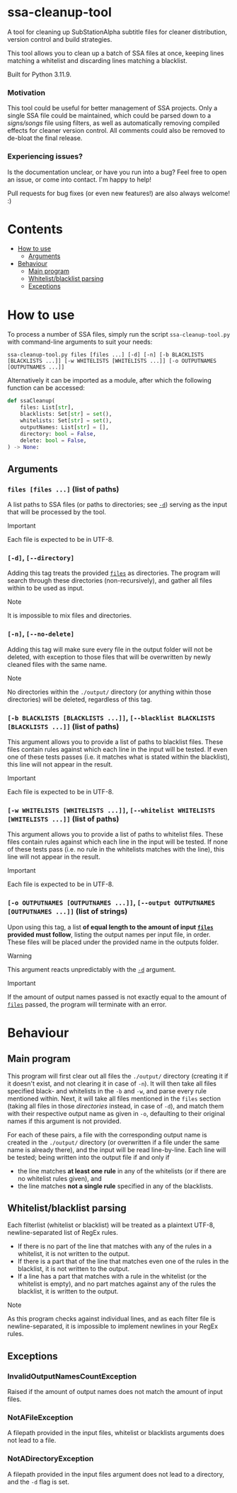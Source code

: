 # ssa-cleanup-tool
A tool for cleaning up SubStationAlpha subtitle files for cleaner distribution, version control and build strategies.

This tool allows you to clean up a batch of SSA files at once, keeping lines matching a whitelist and discarding lines matching a blacklist.

Built for Python 3.11.9.

### Motivation
This tool could be useful for better management of SSA projects.
Only a single SSA file could be maintained, which could be parsed down to a _signs/songs_ file using filters, as well as automatically removing compiled effects for cleaner version control.
All comments could also be removed to de-bloat the final release.

### Experiencing issues?
Is the documentation unclear, or have you run into a bug? Feel free to open an issue, or come into contact. I'm happy to help!

Pull requests for bug fixes (or even new features!) are also always welcome! :)

# Contents
- [How to use](#how-to-use)
    - [Arguments](#arguments)
- [Behaviour](#behaviour)
    - [Main program](#main-program)
    - [Whitelist/blacklist parsing](#whitelistblacklist-parsing)
    - [Exceptions](#exceptions)

# How to use
To process a number of SSA files, simply run the script `ssa-cleanup-tool.py` with command-line arguments to suit your needs:
```
ssa-cleanup-tool.py files [files ...] [-d] [-n] [-b BLACKLISTS [BLACKLISTS ...]] [-w WHITELISTS [WHITELISTS ...]] [-o OUTPUTNAMES [OUTPUTNAMES ...]]
```

Alternatively it can be imported as a module, after which the following function can be accessed:
```py
def ssaCleanup(
    files: List[str],
    blacklists: Set[str] = set(),
    whitelists: Set[str] = set(),
    outputNames: List[str] = [],
    directory: bool = False,
    delete: bool = False,
) -> None:
```

## Arguments

### `files [files ...]` (list of paths)
A list paths to SSA files (or paths to directories; see [`-d`](#d---directory)) serving as the input that will be processed by the tool.

> [!IMPORTANT]
> Each file is expected to be in UTF-8.

### `[-d]`, `[--directory]`
Adding this tag treats the provided [`files`](#files-files--list-of-paths) as directories. The program will search through these directories (non-recursively), and gather all files within to be used as input.

> [!NOTE]
> It is impossible to mix files and directories.

### `[-n]`, `[--no-delete]`
Adding this tag will make sure every file in the output folder will not be deleted, with exception to those files that will be overwritten by newly cleaned files with the same name.

> [!NOTE]
> No directories within the `./output/` directory (or anything within those directories) will be deleted, regardless of this tag.

### `[-b BLACKLISTS [BLACKLISTS ...]]`, `[--blacklist BLACKLISTS [BLACKLISTS ...]]` (list of paths)
This argument allows you to provide a list of paths to blacklist files. These files contain rules against which each line in the input will be tested. If even one of these tests passes (i.e. it matches what is stated within the blacklist), this line will not appear in the result.

> [!IMPORTANT]
> Each file is expected to be in UTF-8.

### `[-w WHITELISTS [WHITELISTS ...]]`, `[--whitelist WHITELISTS [WHITELISTS ...]]` (list of paths)
This argument allows you to provide a list of paths to whitelist files. These files contain rules against which each line in the input will be tested. If none of these tests pass (i.e. no rule in the whitelists matches with the line), this line will not appear in the result.

> [!IMPORTANT]
> Each file is expected to be in UTF-8.

### `[-o OUTPUTNAMES [OUTPUTNAMES ...]]`, `[--output OUTPUTNAMES [OUTPUTNAMES ...]]` (list of strings)
Upon using this tag, a list **of equal length to the amount of input [`files`](#files-files--list-of-paths) provided must follow**, listing the output names per input file, in order. These files will be placed under the provided name in the outputs folder.

> [!WARNING]
> This argument reacts unpredictably with the [`-d`](#d---directory) argument.

> [!IMPORTANT]
> If the amount of output names passed is not exactly equal to the amount of [`files`](#files-files--list-of-paths) passed, the program will terminate with an error.

# Behaviour
## Main program
This program will first clear out all files the `./output/` directory (creating it if it doesn't exist, and not clearing it in case of `-n`).
It will then take all files specified black- and whitelists in the `-b` and `-w`, and parse every rule mentioned within.
Next, it will take all files mentioned in the `files` section (taking all files in those _directories_ instead, in case of `-d`), and match them with their respective output name as given in `-o`, defaulting to their original names if this argument is not provided.

For each of these pairs, a file with the corresponding output name is created in the `./output/` directory (or overwritten if a file under the same name is already there), and the input will be read line-by-line. Each line will be tested; being written into the output file if and only if
- the line matches **at least one rule** in any of the whitelists (or if there are no whitelist rules given), and
- the line matches **not a single rule** specified in any of the blacklists.

## Whitelist/blacklist parsing
Each filterlist (whitelist or blacklist) will be treated as a plaintext UTF-8, newline-separated list of RegEx rules.

- If there is no part of the line that matches with any of the rules in a whitelist, it is not written to the output.
- If there is a part that of the line that matches even one of the rules in the blacklist, it is not written to the output.
- If a line has a part that matches with a rule in the whitelist (or the whitelist is empty), and no part matches against any of the rules the blacklist, it is written to the output.

> [!NOTE]
> As this program checks against individual lines, and as each filter file is newline-separated, it is impossible to implement newlines in your RegEx rules.

## Exceptions
### InvalidOutputNamesCountException
Raised if the amount of output names does not match the amount of input files.

### NotAFileException
A filepath provided in the input files, whitelist or blacklists arguments does not lead to a file.

### NotADirectoryException
A filepath provided in the input files argument does not lead to a directory, and the `-d` flag is set.
